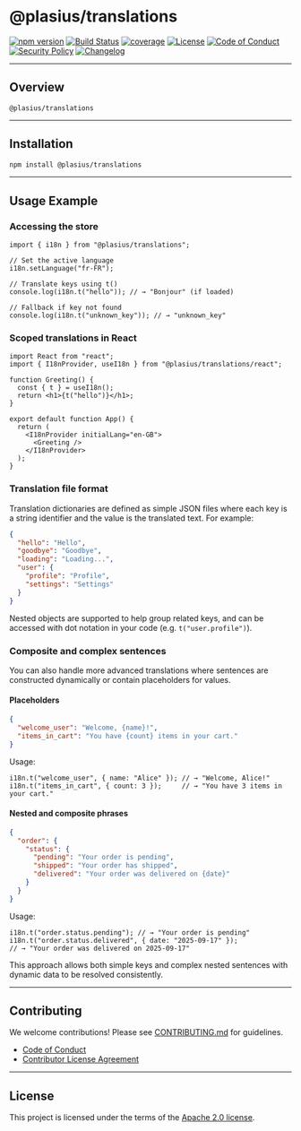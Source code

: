 # @plasius/translations

[![npm version](https://img.shields.io/npm/v/@plasius/translations.svg)](https://www.npmjs.com/package/@plasius/translations)
[![Build Status](https://img.shields.io/github/actions/workflow/status/Plasius-LTD/translations/ci.yml?branch=main&label=build&style=flat)](https://github.com/plasius/translations/actions/workflows/ci.yml)
[![coverage](https://img.shields.io/codecov/c/github/Plasius-LTD/translations)](https://codecov.io/gh/Plasius-LTD/translations)
[![License](https://img.shields.io/github/license/Plasius-LTD/translations)](./LICENSE)
[![Code of Conduct](https://img.shields.io/badge/code%20of%20conduct-yes-blue.svg)](./CODE_OF_CONDUCT.md)
[![Security Policy](https://img.shields.io/badge/security%20policy-yes-orange.svg)](./SECURITY.md)
[![Changelog](https://img.shields.io/badge/changelog-md-blue.svg)](./CHANGELOG.md)

---

## Overview

`@plasius/translations`

---

## Installation

```bash
npm install @plasius/translations
```

---

## Usage Example

### Accessing the store

```tsx
import { i18n } from "@plasius/translations";

// Set the active language
i18n.setLanguage("fr-FR");

// Translate keys using t()
console.log(i18n.t("hello")); // → "Bonjour" (if loaded)

// Fallback if key not found
console.log(i18n.t("unknown_key")); // → "unknown_key"
```

### Scoped translations in React

```tsx
import React from "react";
import { I18nProvider, useI18n } from "@plasius/translations/react";

function Greeting() {
  const { t } = useI18n();
  return <h1>{t("hello")}</h1>;
}

export default function App() {
  return (
    <I18nProvider initialLang="en-GB">
      <Greeting />
    </I18nProvider>
  );
}
```

### Translation file format

Translation dictionaries are defined as simple JSON files where each key is a string identifier and the value is the translated text. For example:

```json
{
  "hello": "Hello",
  "goodbye": "Goodbye",
  "loading": "Loading...",
  "user": {
    "profile": "Profile",
    "settings": "Settings"
  }
}
```


Nested objects are supported to help group related keys, and can be accessed with dot notation in your code (e.g. `t("user.profile")`).

### Composite and complex sentences

You can also handle more advanced translations where sentences are constructed dynamically or contain placeholders for values.

#### Placeholders

```json
{
  "welcome_user": "Welcome, {name}!",
  "items_in_cart": "You have {count} items in your cart."
}
```

Usage:

```tsx
i18n.t("welcome_user", { name: "Alice" }); // → "Welcome, Alice!"
i18n.t("items_in_cart", { count: 3 });     // → "You have 3 items in your cart."
```

#### Nested and composite phrases

```json
{
  "order": {
    "status": {
      "pending": "Your order is pending",
      "shipped": "Your order has shipped",
      "delivered": "Your order was delivered on {date}"
    }
  }
}
```

Usage:

```tsx
i18n.t("order.status.pending"); // → "Your order is pending"
i18n.t("order.status.delivered", { date: "2025-09-17" });
// → "Your order was delivered on 2025-09-17"
```

This approach allows both simple keys and complex nested sentences with dynamic data to be resolved consistently.

---

## Contributing

We welcome contributions! Please see [CONTRIBUTING.md](./CONTRIBUTING.md) for guidelines.

- [Code of Conduct](./CODE_OF_CONDUCT.md)
- [Contributor License Agreement](./legal/CLA.md)

---

## License

This project is licensed under the terms of the [Apache 2.0 license](./LICENSE).
